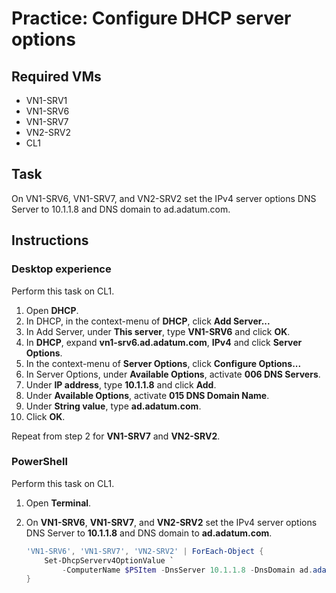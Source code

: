 # Practice: Configure DHCP server options

## Required VMs

* VN1-SRV1
* VN1-SRV6
* VN1-SRV7
* VN2-SRV2
* CL1

## Task

On VN1-SRV6, VN1-SRV7, and VN2-SRV2 set the IPv4 server options DNS Server to 10.1.1.8 and DNS domain to ad.adatum.com.

## Instructions

### Desktop experience

Perform this task on CL1.

1. Open **DHCP**.
1. In DHCP, in the context-menu of **DHCP**, click **Add Server...**
1. In Add Server, under **This server**, type **VN1-SRV6** and click **OK**.
1. In **DHCP**, expand  **vn1-srv6.ad.adatum.com**, **IPv4** and click **Server Options**.
1. In the context-menu of **Server Options**, click **Configure Options...**
1. In Server Options, under **Available Options**, activate **006 DNS Servers**.
1. Under **IP address**, type **10.1.1.8** and click **Add**.
1. Under **Available Options**, activate **015 DNS Domain Name**.
1. Under **String value**, type **ad.adatum.com**.
1. Click **OK**.

Repeat from step 2 for **VN1-SRV7** and **VN2-SRV2**.

### PowerShell

Perform this task on CL1.

1. Open **Terminal**.
1. On **VN1-SRV6**, **VN1-SRV7**, and **VN2-SRV2** set the IPv4 server options DNS Server to **10.1.1.8** and DNS domain to **ad.adatum.com**.

    ````powershell
    'VN1-SRV6', 'VN1-SRV7', 'VN2-SRV2' | ForEach-Object {
        Set-DhcpServerv4OptionValue `
            -ComputerName $PSItem -DnsServer 10.1.1.8 -DnsDomain ad.adatum.com
    }
    ````
